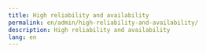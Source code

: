 ```yaml
---
title: High reliability and availability
permalink: en/admin/high-reliability-and-availability/
description: High reliability and availability
lang: en
---
```



